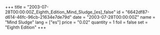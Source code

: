 +++
title = "2003-07-28T00:00:00Z_Eighth_Edition_Mind_Sludge_[es]_false"
id = "6642df87-d614-46fc-96cb-21634e7de79d"
date = "2003-07-28T00:00:00Z"
name = "Mind Sludge"
lang = ["es"]
price = "0.02"
quantity = 1
foil = false
set = "Eighth Edition"
+++
